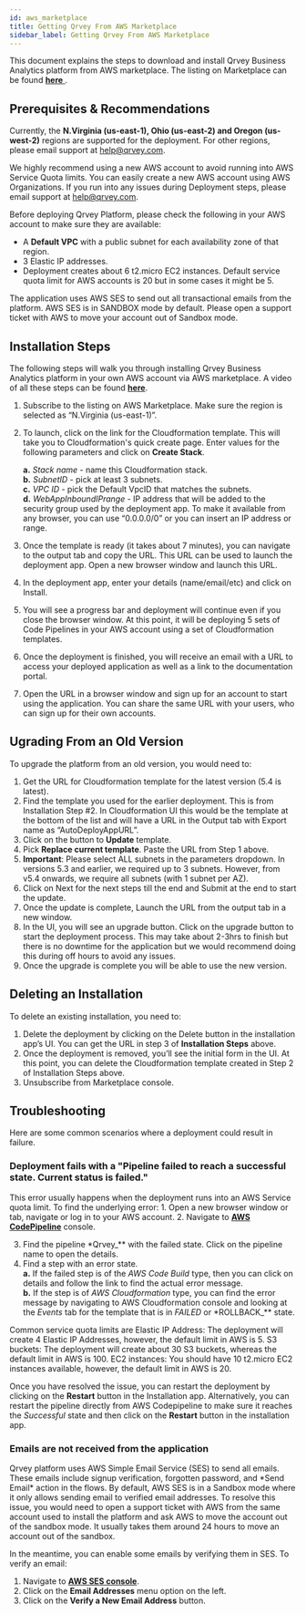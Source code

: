```yaml
---
id: aws_marketplace
title: Getting Qrvey From AWS Marketplace
sidebar_label: Getting Qrvey From AWS Marketplace
---
```

<div style={{textAlign: "justify"}}>

This document explains the steps to download and install Qrvey Business Analytics platform from AWS marketplace. The listing on Marketplace can be found 
<a href="https://aws.amazon.com/marketplace/pp/B0863DDPQG"> <strong> here</strong> </a>.

## Prerequisites & Recommendations

Currently, the **N.Virginia (us-east-1), Ohio (us-east-2) and Oregon (us-west-2)** regions are supported for the deployment. For other regions, please email support at [help@qrvey.com](mailto:help@qrvey.com).

We highly recommend using a new AWS account to avoid running into AWS Service Quota limits. You can easily create a new AWS account using AWS Organizations. If you run into any issues during Deployment steps, please email support at [help@qrvey.com](mailto:help@qrvey.com).

Before deploying Qrvey Platform, please check the following in your AWS account to make sure they are available:

-   A **Default VPC** with a public subnet for each availability zone of that region.
-   3 Elastic IP addresses.
-   Deployment creates about 6 t2.micro EC2 instances. Default service quota limit for AWS accounts is 20 but in some cases it might be 5.

The application uses AWS SES to send out all transactional emails from the platform. AWS SES is in SANDBOX mode by default. Please open a support ticket with AWS to move your account out of Sandbox mode.

## Installation Steps

The following steps will walk you through installing Qrvey Business Analytics platform in your own AWS account via AWS marketplace. A video of all these steps can be found <a href="https://qrvey.wistia.com/medias/bt8531nhf0"> <strong>here</strong></a>. 

1.  Subscribe to the listing on AWS Marketplace. Make sure the region is selected as “N.Virginia (us-east-1)”.

2.  To launch, click on the link for the Cloudformation template.  This will take you to Cloudformation's quick create page. Enter values for the following parameters and click on **Create Stack**.  

       **a.** _Stack name_ - name this Cloudformation stack.  
      **b.** _SubnetID_ - pick at least 3 subnets.  
    **c.** _VPC ID_ - pick the Default VpcID that matches the subnets.  
    **d.** _WebAppInboundIPrange_ - IP address that will be added to the security group used by the deployment app. To make it available from any browser, you can use “0.0.0.0/0” or you can insert an IP address or range.

3.  Once the template is ready (it takes about 7 minutes), you can navigate to the output tab and copy the URL. This URL can be used to launch the deployment app. Open a new browser window and launch this URL.

4.  In the deployment app, enter your details (name/email/etc) and click on Install.

5.  You will see a progress bar and deployment will continue even if you close the browser window. At this point, it will be deploying 5 sets of Code Pipelines in your AWS account using a set of Cloudformation templates.

6.  Once the deployment is finished, you will receive an email with a URL to access your deployed application as well as a link to the documentation portal.

7.  Open the URL in a browser window and sign up for an account to start using the application. You can share the same URL with your users, who can sign up for their own accounts. 

## Ugrading From an Old Version

To upgrade the platform from an old version, you would need to:

1.  Get the URL for Cloudformation template for the latest version (5.4 is latest).
2.  Find the template you used for the earlier deployment. This is from Installation Step #2. In Cloudformation UI this would be the template at the bottom of the list and will have a URL in the Output tab with Export name as “AutoDeployAppURL”.
3.  Click on the button to **Update** template.
4.  Pick **Replace current template**. Paste the URL from Step 1 above.
5.  **Important**: Please select ALL subnets in the parameters dropdown. In versions 5.3 and earlier, we required up to 3 subnets. However, from v5.4 onwards, we require all subnets (with 1 subnet per AZ).
6.  Click on Next for the next steps till the end and Submit at the end to start the update.
7.  Once the update is complete, Launch the URL from the output tab in a new window.
8.  In the UI, you will see an upgrade button.  Click on the upgrade button to start the deployment process. This may take about 2-3hrs to finish but there is no downtime for the application but we would recommend doing this during off hours to avoid any issues.
9.  Once the upgrade is complete you will be able to use the new version.

## Deleting an Installation

To delete an existing installation, you need to: 

1.  Delete the deployment by clicking on the Delete button in the installation app’s UI. You can get the URL in step 3 of **Installation Steps** above.
2.  Once the deployment is removed, you’ll see the initial form in the UI. At this point, you can delete the Cloudformation template created in Step 2 of Installation Steps above.
3.  Unsubscribe from Marketplace console.

## Troubleshooting

Here are some common scenarios where a deployment could result in failure.

<h3 style={{color: "#B3B1B1"}}> Deployment fails with a "Pipeline failed to reach a successful state. Current status is failed." 
</h3>  
This error usually happens when the deployment runs into an AWS Service quota limit. To find the underlying error: 
1. Open a new browser window or tab, navigate or log in to your AWS account.
2. Navigate to 
<a href="https://console.aws.amazon.com/codesuite/codepipeline/pipelines?region=us-east-1 "> <strong>AWS CodePipeline</strong></a> console.

3.  Find the pipeline \*Qrvey\_\*\* with the failed state. Click on the pipeline name to open the details.
4.  Find a step with an error state.  
    **a.** If the failed step is of the _AWS Code Build_ type, then you can click on details and follow the link to find the actual error message.  
    **b.** If the step is of _AWS Cloudformation_ type, you can find the error message by navigating to AWS Cloudformation console and looking at the _Events_ tab for the template that is in _FAILED_ or \*ROLLBACK\_\*\* state.

Common service quota limits are
Elastic IP Address: The deployment will create 4 Elastic IP Addresses, however, the default limit in AWS is 5.
S3 buckets: The deployment will create about 30 S3 buckets, whereas the default limit in AWS is 100.
EC2 instances: You should have 10 t2.micro EC2 instances available, however, the default limit in AWS is 20. 

Once you have resolved the issue, you can restart the deployment by clicking on the **Restart** button in the Installation app. Alternatively, you can restart the pipeline directly from AWS Codepipeline to make sure it reaches the _Successful_ state and then click on the **Restart** button in the installation app.

<h3 style={{color: "#B3B1B1"}}> Emails are not received from the application
</h3> 
Qrvey platform uses AWS Simple Email Service (SES) to send all emails. These emails include signup verification, forgotten password, and *Send Email* action in the flows.   
By default, AWS SES is in a Sandbox mode where it only allows sending email to verified email addresses. To resolve this issue, you would need to open a support ticket with AWS from the same account used to install the platform and ask AWS to move the account out of the sandbox mode. It usually takes them around 24 hours to move an account out of the sandbox. 

In the meantime, you can enable some emails by verifying them in SES. To verify an email:

1.  Navigate to  <a href="https://console.aws.amazon.com/ses/home?region=us-east-1# "> <strong>AWS SES console</strong></a>.
2.  Click on the **Email Addresses** menu option on the left.
3.  Click on the **Verify a New Email Address** button.

</div>